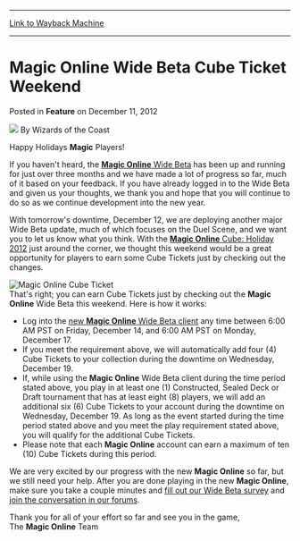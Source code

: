 
---
[Link to Wayback Machine](https://web.archive.org/web/20211023235232/https://magic.wizards.com/en/articles/archive/feature/magic-online-wide-beta-cube-ticket-weekend-2012-12-11)

[_metadata_:wayback_url]:- "https://magic.wizards.com/en/articles/archive/feature/magic-online-wide-beta-cube-ticket-weekend-2012-12-11"
[_metadata_:wayback_raw_url]:- "https://web.archive.org/web/20211023235232id_/https://magic.wizards.com/en/articles/archive/feature/magic-online-wide-beta-cube-ticket-weekend-2012-12-11"
[_metadata_:wayback_capture_timestamp]:- "2021-10-23 23:52:32+00:00"
[_metadata_:description]:- "Happy Holidays Magic Players! If you haven't heard, the Magic Online Wide Beta has been up and running for just over three months and we have made a lot of progress so far, much of it based on your feedback. If you have already logged in to the Wide Beta and given us your thoughts, we thank you and hope that you will continue to do so as we continue development into the new"
[_metadata_:generator]:- "Drupal 7 (http://drupal.org)"
---


Magic Online Wide Beta Cube Ticket Weekend
==========================================



 Posted in **Feature**
 on December 11, 2012 






![](https://media.magic.wizards.com/styles/auth_small/public/images/person/wizards_author.jpg)
By Wizards of the Coast











Happy Holidays **Magic** Players! 


If you haven't heard, the [**Magic Online** Wide Beta](/en/articles/archive/wide-beta-new-magic-online-client-has-started-2012-09-04) has been up and running for just over three months and we have made a lot of progress so far, much of it based on your feedback. If you have already logged in to the Wide Beta and given us your thoughts, we thank you and hope that you will continue to do so as we continue development into the new year. 


With tomorrow's downtime, December 12, we are deploying another major Wide Beta update, much of which focuses on the Duel Scene, and we want you to let us know what you think. With the [**Magic Online** Cube: Holiday 2012](/en/articles/archive/magic-online-cube-holiday-2012-2012-11-27) just around the corner, we thought this weekend would be a great opportunity for players to earn some Cube Tickets just by checking out the changes. 


![Magic Online Cube Ticket](https://media.magic.wizards.com/image_legacy_migration/mtg/images/digital/magiconline/cube-ticket.jpg)  
That's right; you can earn Cube Tickets just by checking out the **Magic Online** Wide Beta this weekend. Here is how it works: 


* Log into the [new **Magic Online** Wide Beta client](/en/articles/archive/2011-10-17) any time between 6:00 AM PST on Friday, December 14, and 6:00 AM PST on Monday, December 17.
* If you meet the requirement above, we will automatically add four (4) Cube Tickets to your collection during the downtime on Wednesday, December 19.
* If, while using the **Magic Online** Wide Beta client during the time period stated above, you play in at least one (1) Constructed, Sealed Deck or Draft tournament that has at least eight (8) players, we will add an additional six (6) Cube Tickets to your account during the downtime on Wednesday, December 19. As long as the event started during the time period stated above and you meet the play requirement stated above, you will qualify for the additional Cube Tickets.
* Please note that each **Magic Online** account can earn a maximum of ten (10) Cube Tickets during this period.

We are very excited by our progress with the new **Magic Online** so far, but we still need your help. After you are done playing in the new **Magic Online**, make sure you take a couple minutes and [fill out our Wide Beta survey](http://www.surveygizmo.com/s3/1112822/MTGO-Wide-Beta-Survey-2-December-11-2012) and [join the conversation in our forums](http://community.wizards.com/go/forum/view/75846/135046/Magic_Online_General).


Thank you for all of your effort so far and see you in the game,   
 The **Magic Online** Team








